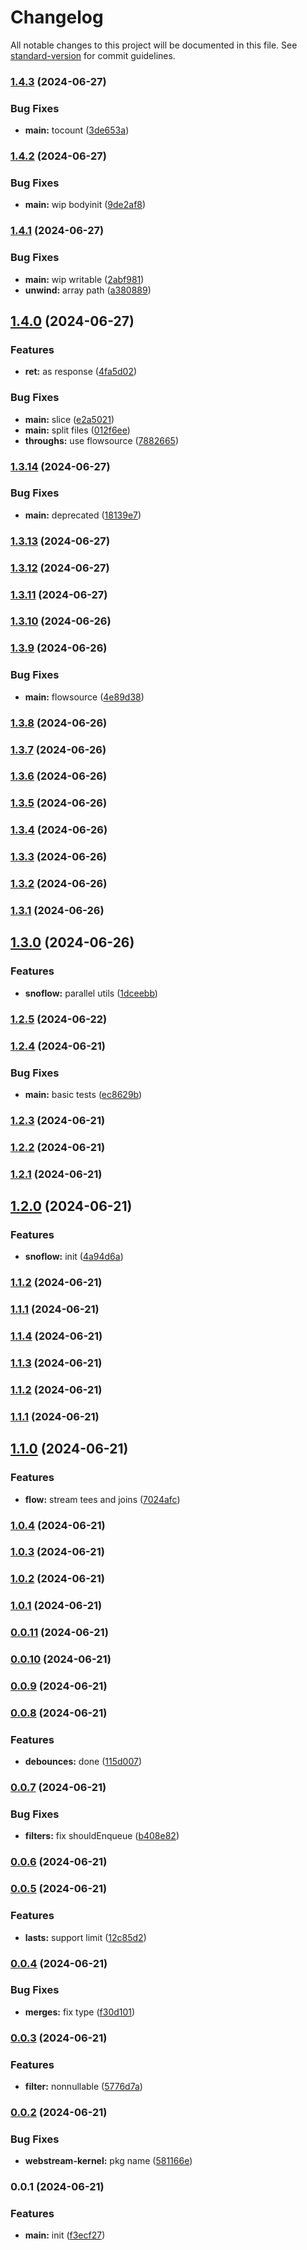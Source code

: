 # Changelog

All notable changes to this project will be documented in this file. See [standard-version](https://github.com/conventional-changelog/standard-version) for commit guidelines.

### [1.4.3](https://github.com/snomiao/snoflow/compare/v1.4.2...v1.4.3) (2024-06-27)


### Bug Fixes

* **main:** tocount ([3de653a](https://github.com/snomiao/snoflow/commit/3de653a7409cb15d787b39101eac3cf59119a19f))

### [1.4.2](https://github.com/snomiao/snoflow/compare/v1.4.1...v1.4.2) (2024-06-27)


### Bug Fixes

* **main:** wip bodyinit ([9de2af8](https://github.com/snomiao/snoflow/commit/9de2af815ae3c02050ed8421439543a56bb2db55))

### [1.4.1](https://github.com/snomiao/webstream-kernel/compare/v1.4.0...v1.4.1) (2024-06-27)


### Bug Fixes

* **main:** wip writable ([2abf981](https://github.com/snomiao/webstream-kernel/commit/2abf981a8c71077e597b170912b2d7cea78760bd))
* **unwind:** array path ([a380889](https://github.com/snomiao/webstream-kernel/commit/a38088977452adc9ecca6298095232eebd0474f1))

## [1.4.0](https://github.com/snomiao/webstream-kernel/compare/v1.3.14...v1.4.0) (2024-06-27)


### Features

* **ret:** as response ([4fa5d02](https://github.com/snomiao/webstream-kernel/commit/4fa5d02956b3550b7bf012ebff38e2d4d6dbf91e))


### Bug Fixes

* **main:** slice ([e2a5021](https://github.com/snomiao/webstream-kernel/commit/e2a5021c996cc55f3410184a1e5a4deaa37826d6))
* **main:** split files ([012f6ee](https://github.com/snomiao/webstream-kernel/commit/012f6ee372fab76044f0d09acc84374e40e04d64))
* **throughs:** use flowsource ([7882665](https://github.com/snomiao/webstream-kernel/commit/7882665e98611d31a567262f3dac2740c9ca0fcd))

### [1.3.14](https://github.com/snomiao/snoflow/compare/v1.3.13...v1.3.14) (2024-06-27)


### Bug Fixes

* **main:** deprecated ([18139e7](https://github.com/snomiao/snoflow/commit/18139e73d8c649cea1947239fb23e3316250bee2))

### [1.3.13](https://github.com/snomiao/snoflow/compare/v1.3.12...v1.3.13) (2024-06-27)

### [1.3.12](https://github.com/snomiao/snoflow/compare/v1.3.11...v1.3.12) (2024-06-27)

### [1.3.11](https://github.com/snomiao/snoflow/compare/v1.3.10...v1.3.11) (2024-06-27)

### [1.3.10](https://github.com/snomiao/snoflow/compare/v1.3.9...v1.3.10) (2024-06-26)

### [1.3.9](https://github.com/snomiao/snoflow/compare/v1.3.8...v1.3.9) (2024-06-26)


### Bug Fixes

* **main:** flowsource ([4e89d38](https://github.com/snomiao/snoflow/commit/4e89d387b6f512abfa881c8838a7fe8b8fe17569))

### [1.3.8](https://github.com/snomiao/snoflow/compare/v1.3.7...v1.3.8) (2024-06-26)

### [1.3.7](https://github.com/snomiao/snoflow/compare/v1.3.6...v1.3.7) (2024-06-26)

### [1.3.6](https://github.com/snomiao/snoflow/compare/v1.3.5...v1.3.6) (2024-06-26)

### [1.3.5](https://github.com/snomiao/snoflow/compare/v1.3.4...v1.3.5) (2024-06-26)

### [1.3.4](https://github.com/snomiao/snoflow/compare/v1.3.3...v1.3.4) (2024-06-26)

### [1.3.3](https://github.com/snomiao/snoflow/compare/v1.3.2...v1.3.3) (2024-06-26)

### [1.3.2](https://github.com/snomiao/snoflow/compare/v1.3.1...v1.3.2) (2024-06-26)

### [1.3.1](https://github.com/snomiao/snoflow/compare/v1.3.0...v1.3.1) (2024-06-26)

## [1.3.0](https://github.com/snomiao/snoflow/compare/v1.2.5...v1.3.0) (2024-06-26)


### Features

* **snoflow:** parallel utils ([1dceebb](https://github.com/snomiao/snoflow/commit/1dceebb3ee70403a5e03ee95d5a2a1628027569a))

### [1.2.5](https://github.com/snomiao/webstream-kernel/compare/v1.2.4...v1.2.5) (2024-06-22)

### [1.2.4](https://github.com/snomiao/webstream-kernel/compare/v1.2.3...v1.2.4) (2024-06-21)


### Bug Fixes

* **main:** basic tests ([ec8629b](https://github.com/snomiao/webstream-kernel/commit/ec8629ba2feeecbefdb755b88bbaafc490864d0e))

### [1.2.3](https://github.com/snomiao/webstream-kernel/compare/v1.2.2...v1.2.3) (2024-06-21)

### [1.2.2](https://github.com/snomiao/webstream-kernel/compare/v1.2.1...v1.2.2) (2024-06-21)

### [1.2.1](https://github.com/snomiao/webstream-kernel/compare/v1.2.0...v1.2.1) (2024-06-21)

## [1.2.0](https://github.com/snomiao/webstream-kernel/compare/v1.1.4...v1.2.0) (2024-06-21)


### Features

* **snoflow:** init ([4a94d6a](https://github.com/snomiao/webstream-kernel/commit/4a94d6a9cf64e454164d9eee28b1b9fbbe88ebf5))

### [1.1.2](https://github.com/snomiao/webstream-kernel/compare/v1.1.4...v1.1.2) (2024-06-21)

### [1.1.1](https://github.com/snomiao/webstream-kernel/compare/v1.1.4...v1.1.1) (2024-06-21)

### [1.1.4](https://github.com/snomiao/webstream-kernel/compare/v1.1.3...v1.1.4) (2024-06-21)

### [1.1.3](https://github.com/snomiao/webstream-kernel/compare/v1.1.2...v1.1.3) (2024-06-21)

### [1.1.2](https://github.com/snomiao/webstream-kernel/compare/v1.1.1...v1.1.2) (2024-06-21)

### [1.1.1](https://github.com/snomiao/webstream-kernel/compare/v1.1.0...v1.1.1) (2024-06-21)

## [1.1.0](https://github.com/snomiao/webstream-kernel/compare/v1.0.4...v1.1.0) (2024-06-21)


### Features

* **flow:** stream tees and joins ([7024afc](https://github.com/snomiao/webstream-kernel/commit/7024afca13e9b9be786c2d8286d93c9d58860cbe))

### [1.0.4](https://github.com/snomiao/webstream-kernel/compare/v1.0.3...v1.0.4) (2024-06-21)

### [1.0.3](https://github.com/snomiao/webstream-kernel/compare/v1.0.2...v1.0.3) (2024-06-21)

### [1.0.2](https://github.com/snomiao/webstream-kernel/compare/v1.0.1...v1.0.2) (2024-06-21)

### [1.0.1](https://github.com/snomiao/webstream-kernel/compare/v0.0.11...v1.0.1) (2024-06-21)

### [0.0.11](https://github.com/snomiao/webstream-kernel/compare/v0.0.10...v0.0.11) (2024-06-21)

### [0.0.10](https://github.com/snomiao/webstream-kernel/compare/v0.0.9...v0.0.10) (2024-06-21)

### [0.0.9](https://github.com/snomiao/webstream-kernel/compare/v0.0.8...v0.0.9) (2024-06-21)

### [0.0.8](https://github.com/snomiao/webstream-kernel/compare/v0.0.7...v0.0.8) (2024-06-21)


### Features

* **debounces:** done ([115d007](https://github.com/snomiao/webstream-kernel/commit/115d007a47383c1389b509245528d9334cf75f8f))

### [0.0.7](https://github.com/snomiao/webstream-kernel/compare/v0.0.6...v0.0.7) (2024-06-21)


### Bug Fixes

* **filters:** fix shouldEnqueue ([b408e82](https://github.com/snomiao/webstream-kernel/commit/b408e82c4c23055cc7e5673c022a4166b5c3f3cf))

### [0.0.6](https://github.com/snomiao/webstream-kernel/compare/v0.0.5...v0.0.6) (2024-06-21)

### [0.0.5](https://github.com/snomiao/webstream-kernel/compare/v0.0.4...v0.0.5) (2024-06-21)


### Features

* **lasts:** support limit ([12c85d2](https://github.com/snomiao/webstream-kernel/commit/12c85d2966759cd5a3b68a02986bbb0e04282353))

### [0.0.4](https://github.com/snomiao/webstream-kernel/compare/v0.0.3...v0.0.4) (2024-06-21)


### Bug Fixes

* **merges:** fix type ([f30d101](https://github.com/snomiao/webstream-kernel/commit/f30d10139d03c3fe4c9993d1d8d6ea73f3bda35b))

### [0.0.3](https://github.com/snomiao/webstream-kernel/compare/v0.0.2...v0.0.3) (2024-06-21)


### Features

* **filter:** nonnullable ([5776d7a](https://github.com/snomiao/webstream-kernel/commit/5776d7a6cd23fb9a1b8af819ea4589e97030066a))

### [0.0.2](https://github.com/snomiao/webstream-kernel/compare/v0.0.1...v0.0.2) (2024-06-21)


### Bug Fixes

* **webstream-kernel:** pkg name ([581166e](https://github.com/snomiao/webstream-kernel/commit/581166eae797942b39cb1bd57458ba3d4a7f5676))

### 0.0.1 (2024-06-21)


### Features

* **main:** init ([f3ecf27](https://github.com/snomiao/webstream-kernel/commit/f3ecf27b1cea74ae85074e36ccc675e94ad57c93))
